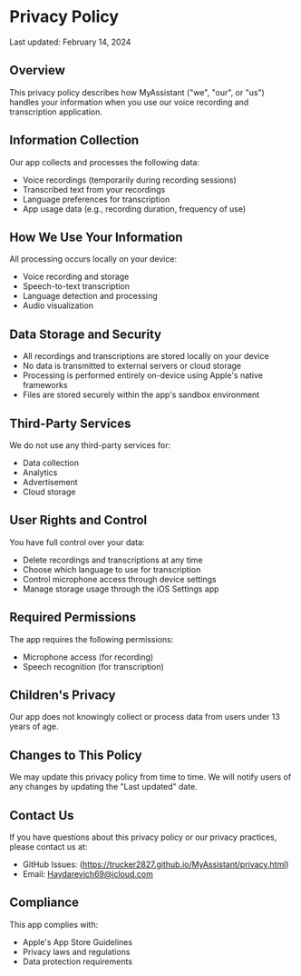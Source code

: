 # Privacy Policy

Last updated: February 14, 2024

## Overview

This privacy policy describes how MyAssistant ("we", "our", or "us") handles your information when you use our voice recording and transcription application.

## Information Collection

Our app collects and processes the following data:
- Voice recordings (temporarily during recording sessions)
- Transcribed text from your recordings
- Language preferences for transcription
- App usage data (e.g., recording duration, frequency of use)

## How We Use Your Information

All processing occurs locally on your device:
- Voice recording and storage
- Speech-to-text transcription
- Language detection and processing
- Audio visualization

## Data Storage and Security

- All recordings and transcriptions are stored locally on your device
- No data is transmitted to external servers or cloud storage
- Processing is performed entirely on-device using Apple's native frameworks
- Files are stored securely within the app's sandbox environment

## Third-Party Services

We do not use any third-party services for:
- Data collection
- Analytics
- Advertisement
- Cloud storage

## User Rights and Control

You have full control over your data:
- Delete recordings and transcriptions at any time
- Choose which language to use for transcription
- Control microphone access through device settings
- Manage storage usage through the iOS Settings app

## Required Permissions

The app requires the following permissions:
- Microphone access (for recording)
- Speech recognition (for transcription)

## Children's Privacy

Our app does not knowingly collect or process data from users under 13 years of age.

## Changes to This Policy

We may update this privacy policy from time to time. We will notify users of any changes by updating the "Last updated" date.

## Contact Us

If you have questions about this privacy policy or our privacy practices, please contact us at:
- GitHub Issues: (https://trucker2827.github.io/MyAssistant/privacy.html)
- Email: Haydarevich69@icloud.com

## Compliance

This app complies with:
- Apple's App Store Guidelines
- Privacy laws and regulations
- Data protection requirements
